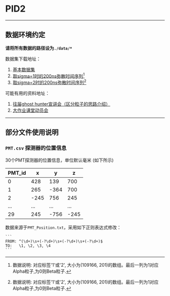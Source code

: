 # PID2

---

## 数据环境约定

**请将所有数据的路径设为`./data/*`**

数据集下载地址：

1. [基本数据集](https://cloud.tsinghua.edu.cn/d/082fb75f372b4fa7a14c/)
2. [取sigma=1时的200ns弥散时间序列](https://cloud.tsinghua.edu.cn/f/3cc01e7dfe8c40cd992a/)[^1]
3. [取sigma=2时的200ns弥散时间序列](https://cloud.tsinghua.edu.cn/f/bb67c597f98a432b9c7f/)[^1]

可能有用的资料地址：

1. [往届ghost hunter宣讲会（区分粒子的思路介绍）](https://www.applysquare.com/pages/ghosthunter/webinar)
2. [大作业课堂动员会](http://hep.tsinghua.edu.cn/~berrysoft/bdeph2021/BDEPh2021_15_lite.mp4)

***

## 部分文件使用说明

### `PMT.csv`  探测器的位置信息

30个PMT探测器的位置信息，单位默认毫米 (如下所示)

| PMT_id | x | y | z |
| ------ | - | - | - |
| 0 | 428 | 139 | 700 |
| 1 | 265 | -364 | 700 |
| 2 | -245 | 756 | 245 |
| ... | ... | ... | ... |
| 29 | 245 | -756 | -245 |



数据来源于`PMT_Position.txt`，采用如下正则表达式修改：

    ```
    FROM: ^(\d+)\s+(-?\d+)\s+(-?\d+)\s+(-?\d+)$
    TO:   \1, \2, \3, \4
    ```

[^1]: 数据说明: 对应标签'1'或'2', 大小为(109166, 201)的数组。最后一列为1对应Alpha粒子,为0则Beta粒子.

